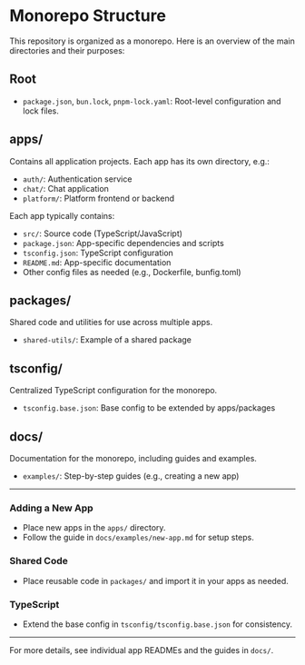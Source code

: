 # Monorepo Structure

This repository is organized as a monorepo. Here is an overview of the main directories and their purposes:

## Root

- `package.json`, `bun.lock`, `pnpm-lock.yaml`: Root-level configuration and lock files.

## apps/

Contains all application projects. Each app has its own directory, e.g.:

- `auth/`: Authentication service
- `chat/`: Chat application
- `platform/`: Platform frontend or backend

Each app typically contains:

- `src/`: Source code (TypeScript/JavaScript)
- `package.json`: App-specific dependencies and scripts
- `tsconfig.json`: TypeScript configuration
- `README.md`: App-specific documentation
- Other config files as needed (e.g., Dockerfile, bunfig.toml)

## packages/

Shared code and utilities for use across multiple apps.

- `shared-utils/`: Example of a shared package

## tsconfig/

Centralized TypeScript configuration for the monorepo.

- `tsconfig.base.json`: Base config to be extended by apps/packages

## docs/

Documentation for the monorepo, including guides and examples.

- `examples/`: Step-by-step guides (e.g., creating a new app)

---

### Adding a New App

- Place new apps in the `apps/` directory.
- Follow the guide in `docs/examples/new-app.md` for setup steps.

### Shared Code

- Place reusable code in `packages/` and import it in your apps as needed.

### TypeScript

- Extend the base config in `tsconfig/tsconfig.base.json` for consistency.

---

For more details, see individual app READMEs and the guides in `docs/`.
